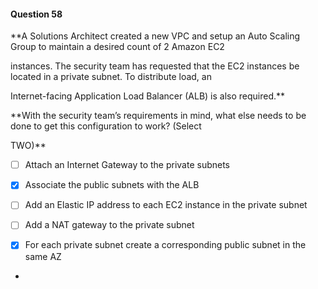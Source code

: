 #### Question  58


**A Solutions Architect created a new VPC and setup an Auto Scaling Group to maintain a desired count of 2 Amazon EC2

instances. The security team has requested that the EC2 instances be located in a private subnet. To distribute load, an

Internet-facing Application Load Balancer (ALB) is also required.**


**With the security team’s requirements in mind, what else needs to be done to get this configuration to work? (Select

TWO)**


- [ ] Attach an Internet Gateway to the private subnets


- [x] Associate the public subnets with the ALB


- [ ] Add an Elastic IP address to each EC2 instance in the private subnet


- [ ] Add a NAT gateway to the private subnet


- [x] For each private subnet create a corresponding public subnet in the same AZ


*